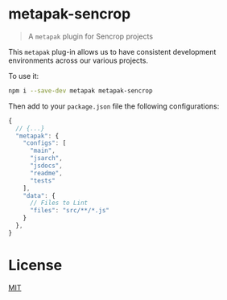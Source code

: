 <!--
# This file is automatically generated by a
# `metapak` module. Do NOT change it in
# place, your changes would be overriden.
-->


# metapak-sencrop
> A `metapak` plugin for Sencrop projects



[//]: # (::contents:start)

This `metapak` plug-in allows us to
 have consistent development environments
  across our various projects.

To use it:
```sh
npm i --save-dev metapak metapak-sencrop
```

Then add to your `package.json` file the
 following configurations:
```js
{
  // {...}
  "metapak": {
    "configs": [
      "main",
      "jsarch",
      "jsdocs",
      "readme",
      "tests"
    ],
    "data": {
      // Files to Lint
      "files": "src/**/*.js"
    }
  },
}
```

[//]: # (::contents:end)

# License
[MIT](https://github.com/sencrop/metapak-sencrop/blob/master/LICENSE.md)
